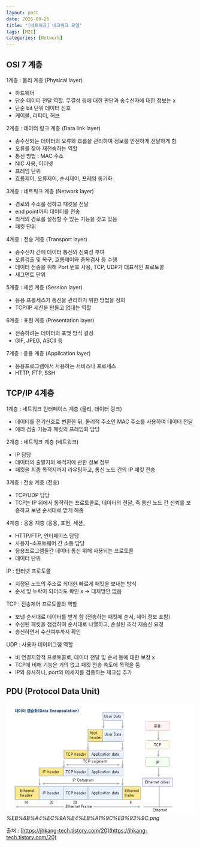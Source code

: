 ```yaml
---
layout: post
date: 2025-09-26
title: "[네트워크] 네크워크 모델"
tags: [MZC]
categories: [Network]
---
```



## OSI 7 계층


1계층 : 물리 계층 (Physical layer)

- 하드웨어
- 단순 데이터 전달 역할. 무결성 등에 대한 판단과 송수신자에 대한 정보는 x
- 단순 bit 단위 데이터 신호
- 케이블, 리피터, 허브

2계층 : 데이터 링크 계층 (Data link layer)

- 송수신되는 데이터의 오류와 흐름을 관리하여 정보를 안전하게 전달하게 함
- 오류를 찾아 재전송하는 역할
- 통신 방법 : MAC 주소
- NIC 사용, 이더넷
- 프레임 단위
- 흐름제어, 오류제어, 순서제어, 프레임 동기화

3계층 : 네트워크 계층 (Network layer)

- 경로와 주소를 정하고 패킷을 전달
- end point까지 데이터를 전송
- 최적의 경로를 설정할 수 있는 기능을 갖고 있음
- 패킷 단위

4계층 : 전송 계층 (Transport layer)

- 송수신자 간에 데이터 통신의 신뢰성 부여
- 오류검출 및 복구, 흐름제어와 중복검사 등 수행
- 데이터 전송을 위해 Port 번호 사용, TCP, UDP가 대표적인 프로토콜
- 세그먼트 단위

5계층 : 세션 계층 (Session layer)

- 응용 프롤세스가 통신을 관리하기 위한 방법을 정희
- TCP/IP 세션을 만들고 없대는 역할

6계층 : 표현 계층 (Presentation layer)

- 전송하려는 데이터의 포맷 방식 결정
- GIF, JPEG, ASCII 등

7계층 : 응용 계층 (Application layer)

- 응용프로그램에서 사용하는 서비스나 프로세스
- HTTP, FTP, SSH


## TCP/IP 4계층


1계층 : 네트워크 인터페이스 계층 (물리, 데이터 링크)

- 데이터를 전기신호로 변환한 뒤, 물리적 주소인 MAC 주소를 사용하여 데이터 전달
- 에러 검출 기능과 패킷의 프레임화 담당

2계층 : 네트워크 계층 (네트워크)

- IP 담당
- 데이터의 출발지와 목적지에 관한 정보 첨부
- 패킷을 최종 목적지까지 라우팅하고, 통신 노드 간의 IP 패킷 전송

3계층 : 전송 계층 (전송)

- TCP/UDP 담당
- TCP는 IP 위에서 동작하는 프로토콜로, 데이터의 전달, 즉 통신 노드 간 신뢰를 보증하고 보낸 순서대로 받게 해줌

4계층 : 응용 계층 (응용, 표현, 세션_

- HTTP/FTP, 인터페이스 담당
- 사용자-소프트웨어 간 소통 담당
- 응용프로그램들간 데이터 통신 위해 사용되는 프로토콜
- 데이터 단위

IP : 인터넷 프로토콜

- 지정된 노드의 주소로 최대한 빠르게 패킷을 보내는 방식
- 순서 및 누락이 되더라도 확인 x → 대처방안 없음

TCP : 전송제어 프로토콜의 역할

- 보낸 순서대로 데이터를 받게 함 (전송하는 패킷에 순서, 제어 정보 포함)
- 수신된 패킷을 점검하여 순서대로 나열하고, 손실된 조각 재송신 요청
- 송신하면서 수신여부까지 확인

UDP : 사용자 데이터그램 역할

- 비 연결지향적 프로토콜로, 데이터 전달 및 순서 등에 대한 보장 x
- TCP에 비해 기능은 거의 없고 패킷 전송 속도에 목적을 둠
- IP와 유사하나, port와 메세지를 검증하는 체크섬 추가


## PDU (Protocol Data Unit)


![0](/assets/img/2025-09-26-[네트워크]-네크워크-모델.md/0.png)_%EB%8B%A4%EC%9A%B4%EB%A1%9C%EB%93%9C.png_


출처 : [https://jhkang-tech.tistory.com/20](https://jhkang-tech.tistory.com/20)

